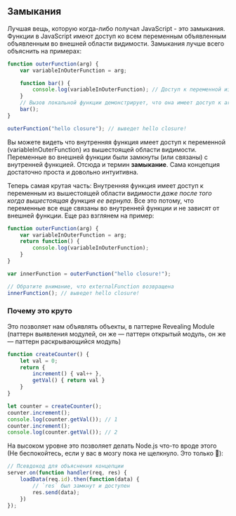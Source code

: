 ## Замыкания

Лучшая вещь, которую когда-либо получал JavaScript - это замыкания. Функции в JavaScript имеют доступ ко всем переменным объявленным объявленным во внешней области видимости. 
Замыкания лучше всего объяснить на примерах:
```ts
function outerFunction(arg) {
    var variableInOuterFunction = arg;

    function bar() {
        console.log(variableInOuterFunction); // Доступ к переменной из внешней области видимости
    }   
    // Вызов локальной функции демонстрирует, что она имеет доступ к arg 
    bar();
}

outerFunction("hello closure"); // выведет hello closure!
```

Вы можете видеть что внутренняя функция имеет доступ к переменной (variableInOuterFunction) из вышестоящей области видимости.
Переменные во внешней функции были замкнуты (или связаны) с внутренней функцией. Отсюда и термин  **замыкание**.
Сама концепция достаточно проста и довольно интуитивна.

Теперь самая крутая часть: Внутренняя функция имеет доступ к переменным из вышестоящей области видимости *даже после того когда вышестоящая функция ее вернула*.
Все это потому, что переменные все еще связаны во внутренней функции и не зависят от внешней функции. Еще раз взглянем на пример:
```ts
function outerFunction(arg) {
    var variableInOuterFunction = arg;
    return function() {
        console.log(variableInOuterFunction);
    }
}

var innerFunction = outerFunction("hello closure!");

// Обратите внимание, что externalFunction возвращена
innerFunction(); // выведет hello closure!
```

### Почему это круто
Это позволяет нам объявлять объекты, в паттерне Revealing Module (паттерн выявления модулей, он же — паттерн открытый модуль, он же — паттерн раскрывающийся модуль)

```ts
function createCounter() {
    let val = 0;
    return {
        increment() { val++ },
        getVal() { return val }
    }
}

let counter = createCounter();
counter.increment();
console.log(counter.getVal()); // 1
counter.increment();
console.log(counter.getVal()); // 2
```

На высоком уровне это позволяет делать Node.js что-то вроде этого (Не беспокойтесь, если у вас в мозгу пока не щелкнуло. Это только 🌹):

```ts
// Псевдокод для объяснения концепции
server.on(function handler(req, res) {
    loadData(req.id).then(function(data) {
        // `res` был замкнут и доступен
        res.send(data);
    })
});
```

